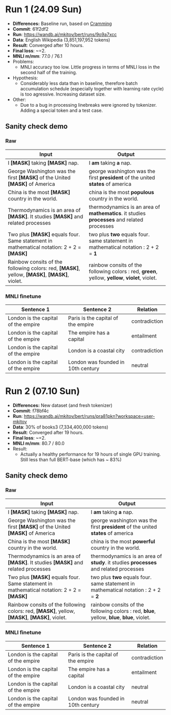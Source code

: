 # Run 1 (24.09 Sun)
* **Differences:** Baseline run, based on [Cramming](https://arxiv.org/abs/2212.14034)
* **Commit**: 61f2df2
* **Run**: https://wandb.ai/mkitov/bert/runs/9o9a7xcc
* **Data**: English Wikipedia (3,851,197,952 tokens)
* **Result**: Converged after 10 hours.
* **Final loss**: ~=2.
* **MNLI m/mm**: 77.0 / 76.1 
* Problems:
    * MNLI accuracy too low. Little progress in terms of MNLI loss in the second half of the training.
* Hypothesis:
    * Considerably less data than in baseline, therefore batch accumulation schedule (especially together with learning rate cycle) is too agressive. Increasing dataset size.
* Other:
    * Due to a bug in processing linebreaks were ignored by tokenizer. Adding a special token and a test case.

## Sanity check demo

### Raw
| Input | Output |
--|--|
| I **[MASK]** taking **[MASK]** nap. | I **am** taking **a** nap. |
| George Washington was the first **[MASK]** of the United **[MASK]** of America | george washington was the first **president** of the united **states** of america |
| China is the most **[MASK]** country in the world. | china is the most **populous** country in the world. |
| Thermodynamics is an area of **[MASK]**. It studies **[MASK]** and related processes | thermodynamics is an area of **mathematics**. it studies **processes** and related processes |
| Two plus **[MASK]** equals four. Same statement in mathematical notation: 2 + 2 = **[MASK]** | two plus **two** equals four. same statement in mathematical notation : 2 + 2 = **1** |
| Rainbow consits of the following colors: red, **[MASK]**, yellow, **[MASK]**, **[MASK]**, violet. | rainbow consits of the following colors : red, **green**, yellow, **yellow**, **violet**, violet. |

### MNLI finetune
| Sentence 1 | Sentence 2 | Relation |
--|--|--|
| London is the capital of the empire | Paris is the capital of the empire | contradiction |
| London is the capital of the empire | The empire has a capital | entailment |
| London is the capital of the empire | London is a coastal city | contradiction |
| London is the capital of the empire | London was founded in 10th century | neutral |



# Run 2 (07.10 Sun)
* **Differences:** New dataset (and fresh tokenizer)
* **Commit**: f78bf4c
* **Run**: https://wandb.ai/mkitov/bert/runs/pra81pkn?workspace=user-mkitov
* **Data**: 30% of books3 (7,334,400,000 tokens)
* **Result**: Converged after 19 hours.
* **Final loss**: ~=2.
* **MNLI m/mm**: 80.7 / 80.0
* Result:
    * Actually a healthy performance for 19 hours of single GPU training. Still less than full BERT-base (which has ~ 83%)

## Sanity check demo
### Raw
| Input | Output |
--|--|
| I **[MASK]** taking **[MASK]** nap. | I **am** taking **a** nap. |
| George Washington was the first **[MASK]** of the United **[MASK]** of America | george washington was the first **president** of the united **states** of america |
| China is the most **[MASK]** country in the world. | china is the most **powerful** country in the world. |
| Thermodynamics is an area of **[MASK]**. It studies **[MASK]** and related processes | thermodynamics is an area of **study**. it studies **processes** and related processes |
| Two plus **[MASK]** equals four. Same statement in mathematical notation: 2 + 2 = **[MASK]** | two plus **two** equals four. same statement in mathematical notation : 2 + 2 = **2** |
| Rainbow consits of the following colors: red, **[MASK]**, yellow, **[MASK]**, **[MASK]**, violet. | rainbow consits of the following colors : red, **blue**, yellow, **blue**, **blue**, violet. |


### MNLI finetune
| Sentence 1 | Sentence 2 | Relation |
--|--|--|
| London is the capital of the empire | Paris is the capital of the empire | contradiction |
| London is the capital of the empire | The empire has a capital | entailment |
| London is the capital of the empire | London is a coastal city | neutral |
| London is the capital of the empire | London was founded in 10th century | neutral |
